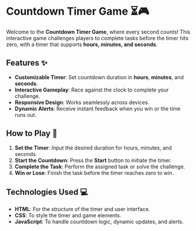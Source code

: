 # Countdown Timer Game ⏳🎮

Welcome to the **Countdown Timer Game**, where every second counts! This interactive game challenges players to complete tasks before the timer hits zero, with a timer that supports **hours, minutes, and seconds**.

## Features ✨

- **Customizable Timer**: Set countdown duration in **hours**, **minutes**, and **seconds**.
- **Interactive Gameplay**: Race against the clock to complete your challenge.
- **Responsive Design**: Works seamlessly across devices.
- **Dynamic Alerts**: Receive instant feedback when you win or the time runs out.

## How to Play 🎯

1. **Set the Timer**: Input the desired duration for hours, minutes, and seconds.
2. **Start the Countdown**: Press the **Start** button to initiate the timer.
3. **Complete the Task**: Perform the assigned task or solve the challenge.
4. **Win or Lose**: Finish the task before the timer reaches zero to win.

## Technologies Used 💻

- **HTML**: For the structure of the timer and user interface.
- **CSS**: To style the timer and game elements.
- **JavaScript**: To handle countdown logic, dynamic updates, and alerts.


